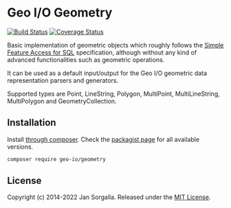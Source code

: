 Geo I/O Geometry
==

[![Build Status](https://github.com/geo-io/geometry/actions/workflows/ci.yml/badge.svg?branch=main)](https://github.com/geo-io/geometry/actions/workflows/ci.yml)
[![Coverage Status](https://coveralls.io/repos/geo-io/geometry/badge.svg?branch=main&service=github)](https://coveralls.io/github/geo-io/geometry?branch=main)

Basic implementation of geometric objects which roughly follows the
[Simple Feature Access for SQL](https://www.ogc.org/standards/sfs)
specification, although without any kind of advanced functionalities such as
geometric operations.

It can be used as a default input/output for the Geo I/O geometric data
representation parsers and generators.

Supported types are Point, LineString, Polygon, MultiPoint, MultiLineString,
MultiPolygon and GeometryCollection.

Installation
--

Install [through composer](https://getcomposer.org). Check the
[packagist page](https://packagist.org/packages/geo-io/geometry) for all
available versions.

```bash
composer require geo-io/geometry
```

License
--

Copyright (c) 2014-2022 Jan Sorgalla. Released under the [MIT License](LICENSE).
